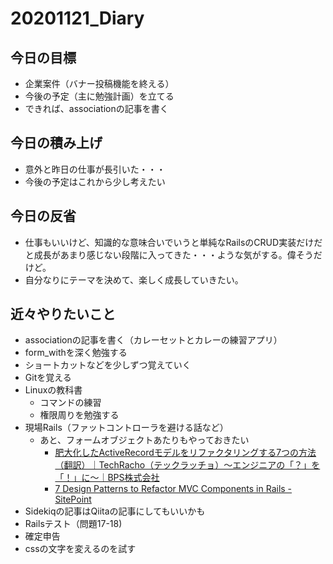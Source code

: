 # 20201121_Diary

## 今日の目標

- 企業案件（バナー投稿機能を終える）
- 今後の予定（主に勉強計画）を立てる
- できれば、associationの記事を書く

## 今日の積み上げ

- 意外と昨日の仕事が長引いた・・・
- 今後の予定はこれから少し考えたい

## 今日の反省

- 仕事もいいけど、知識的な意味合いでいうと単純なRailsのCRUD実装だけだと成長があまり感じない段階に入ってきた・・・ような気がする。偉そうだけど。
- 自分なりにテーマを決めて、楽しく成長していきたい。

## 近々やりたいこと

- associationの記事を書く（カレーセットとカレーの練習アプリ）
- form_withを深く勉強する
- ショートカットなどを少しずつ覚えていく
- Gitを覚える
- Linuxの教科書
  - コマンドの練習
  - 権限周りを勉強する
- 現場Rails（ファットコントローラを避ける話など）
  - あと、フォームオブジェクトあたりもやっておきたい
    - [肥大化したActiveRecordモデルをリファクタリングする7つの方法（翻訳）｜TechRacho（テックラッチョ）〜エンジニアの「？」を「！」に〜｜BPS株式会社](https://techracho.bpsinc.jp/hachi8833/2013_11_19/14738)
    - [7 Design Patterns to Refactor MVC Components in Rails \- SitePoint](https://www.sitepoint.com/7-design-patterns-to-refactor-mvc-components-in-rails/)
- Sidekiqの記事はQiitaの記事にしてもいいかも
- Railsテスト（問題17-18)
- 確定申告
- cssの文字を変えるのを試す